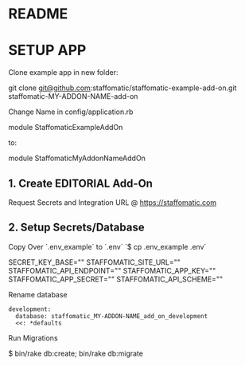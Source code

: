 # README

# SETUP APP

Clone example app in new folder:

  git clone git@github.com:staffomatic/staffomatic-example-add-on.git staffomatic-MY-ADDON-NAME-add-on

Change Name in config/application.rb

  module StaffomaticExampleAddOn

to:

  module StaffomaticMyAddonNameAddOn

## 1. Create EDITORIAL Add-On

Request Secrets and Integration URL @ https://staffomatic.com

## 2. Setup Secrets/Database

Copy Over ´.env_example´ to ´.env´ ´$ cp .env_example .env´

  SECRET_KEY_BASE=""
  STAFFOMATIC_SITE_URL=""
  STAFFOMATIC_API_ENDPOINT=""
  STAFFOMATIC_APP_KEY=""
  STAFFOMATIC_APP_SECRET=""
  STAFFOMATIC_API_SCHEME=""

Rename database

    development:
      database: staffomatic_MY-ADDON-NAME_add_on_development
      <<: *defaults

Run Migrations

$ bin/rake db:create; bin/rake db:migrate
